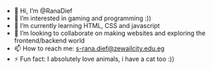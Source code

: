 - 👋 Hi, I’m @RanaDief
- 👀 I’m interested in gaming and programming :))
- 🌱 I’m currently learning HTML, CSS and javascript 
- 💞️ I’m looking to collaborate on making websites and exploring the frontend/backend world
- 📫 How to reach me: s-rana.dief@zewailcity.edu.eg
- ⚡ Fun fact: I absolutely love animals, i have a cat too :))
